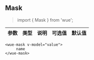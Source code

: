 ## Mask

> import { Mask } from 'wue';


| 参数           | 类型          | 说明  | 可选值| 默认值|
| ------------- |:-------------:| -----:|-----:|-----:|



```
<wue-mask v-model="value">
     name
</wue-mask>
```